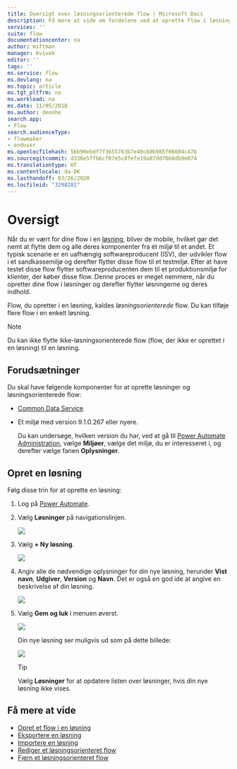 ```yaml
---
title: Oversigt over løsningsorienterede flow | Microsoft Docs
description: Få mere at vide om fordelene ved at oprette flow i løsninger.
services: ''
suite: flow
documentationcenter: na
author: msftman
manager: kvivek
editor: ''
tags: ''
ms.service: flow
ms.devlang: na
ms.topic: article
ms.tgt_pltfrm: na
ms.workload: na
ms.date: 11/05/2018
ms.author: deonhe
search.app:
- Flow
search.audienceType:
- flowmaker
- enduser
ms.openlocfilehash: 56b90ebdf7f3655763b7e40c60b985f06604c47b
ms.sourcegitcommit: d336e5ffb6cf07e5c8fefe19a87dd7668db9e074
ms.translationtype: HT
ms.contentlocale: da-DK
ms.lasthandoff: 03/26/2020
ms.locfileid: "3298281"
---
```

# <a name="overview"></a>Oversigt


Når du er vært for dine flow i en [løsning](https://docs.microsoft.com/powerapps/maker/common-data-service/solutions-overview), bliver de mobile, hvilket gør det nemt at flytte dem og alle deres komponenter fra ét miljø til et andet. Et typisk scenarie er en uafhængig softwareproducent (ISV), der udvikler flow i et sandkassemiljø og derefter flytter disse flow til et testmiljø. Efter at have testet disse flow flytter softwareproducenten dem til et produktionsmiljø for klienter, der køber disse flow. Denne proces er meget nemmere, når du opretter dine flow i løsninger og derefter flytter løsningerne og deres indhold.

Flow, du opretter i en løsning, kaldes *løsningsorienterede* flow. Du kan tilføje flere flow i en enkelt løsning.

> [!NOTE] 
> Du kan ikke flytte ikke-løsningsorienterede flow (flow, der ikke er oprettet i en løsning) til en løsning.

## <a name="prerequisites"></a>Forudsætninger

Du skal have følgende komponenter for at oprette løsninger og løsningsorienterede flow:

- [Common Data Service](https://docs.microsoft.com/powerapps/maker/common-data-service/data-platform-intro)
- Et miljø med version 9.1.0.267 eller nyere.

  Du kan undersøge, hvilken version du har, ved at gå til [Power Automate Administration](https://admin.flow.microsoft.com), vælge **Miljøer**, vælge det miljø, du er interesseret i, og derefter vælge fanen **Oplysninger**.

## <a name="create-a-solution"></a>Opret en løsning

Følg disse trin for at oprette en løsning:

1. Log på [Power Automate](https://flow.microsoft.com).
1. Vælg **Løsninger** på navigationslinjen.

   ![](./media/overview-solution-flows/select-solutions-from-left-nav.png)

1. Vælg **+ Ny løsning**.

   ![](./media/overview-solution-flows/select-new-solution.png)

1. Angiv alle de nødvendige oplysninger for din nye løsning, herunder **Vist navn**, **Udgiver**, **Version** og **Navn**. Det er også en god ide at angive en beskrivelse af din løsning.

   ![](./media/overview-solution-flows/new-solution.png)

1. Vælg **Gem og luk** i menuen øverst.

   ![](./media/overview-solution-flows/save-and-close-solution.png)

   Din nye løsning ser muligvis ud som på dette billede:

   ![](./media/overview-solution-flows/new-solution-created.png)

   > [!TIP]
   > Vælg **Løsninger** for at opdatere listen over løsninger, hvis din nye løsning ikke vises.

## <a name="learn-more"></a>Få mere at vide

- [Opret et flow i en løsning](./create-flow-solution.md)
- [Eksportere en løsning](./export-flow-solution.md)
- [Importere en løsning](./import-flow-solution.md)
- [Rediger et løsningsorienteret flow](./edit-solution-aware-flow.md)
- [Fjern et løsningsorienteret flow](./remove-solution-aware-flow.md)
